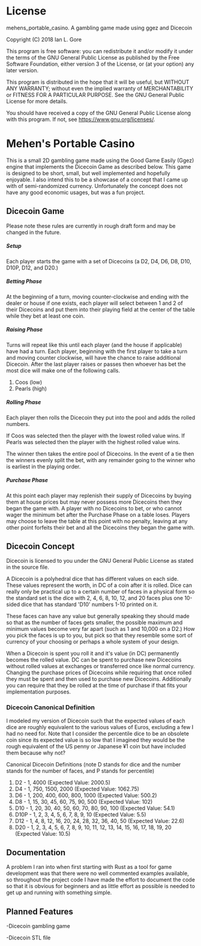 # License

mehens_portable_casino. A gambling game made using ggez and Dicecoin

Copyright (C) 2018  Ian L. Gore

This program is free software: you can redistribute it and/or modify
it under the terms of the GNU General Public License as published by
the Free Software Foundation, either version 3 of the License, or
(at your option) any later version.

This program is distributed in the hope that it will be useful,
but WITHOUT ANY WARRANTY; without even the implied warranty of
MERCHANTABILITY or FITNESS FOR A PARTICULAR PURPOSE.  See the
GNU General Public License for more details.

You should have received a copy of the GNU General Public License
along with this program.  If not, see <https://www.gnu.org/licenses/>.

# Mehen's Portable Casino

This is a small 2D gambling game made using the Good Game Easily (Ggez) engine that implements the Dicecoin Game as
described below. This game is designed to be short, small, but well implemented and hopefully enjoyable. 
I also intend this to be a showcase of a concept that I came up with of semi-randomized currency. 
Unfortunately the concept does not have any good economic usages, but was a fun project.

## Dicecoin Game

Please note these rules are currently in rough draft form and may be changed in the future.

##### Setup

Each player starts the game with a set of Dicecoins (a D2, D4, D6, D8, D10, D10P, D12, and D20.) 

##### Betting Phase

At the beginning of a turn, moving counter-clockwise and ending with the dealer or house if one exists, each player will
select between 1 and 2 of their Dicecoins and put them into their playing field at the center of the table while they
bet at least one coin.

##### Raising Phase

Turns will repeat like this until each player (and the house if applicable) have had a turn. Each player, beginning with
the first player to take a turn and moving counter clockwise, will have the chance to raise additional Dicecoin. After 
the last player raises or passes then whoever has bet the most dice will make one of the following calls.

1) Coos (low)
2) Pearls (high)

##### Rolling Phase

Each player then rolls the Dicecoin they put into the pool and adds the rolled numbers.

If Coos was selected then the player with the lowest rolled value wins.
If Pearls was selected then the player with the highest rolled value wins.

The winner then takes the entire pool of Dicecoins. In the event of a tie then the winners evenly split the bet, with any 
remainder going to the winner who is earliest in the playing order.

##### Purchase Phase

At this point each player may replenish their supply of Dicecoins by buying them at house prices but may never possess
more Dicecoins then they began the game with. A player with no Dicecoins to bet, or who cannot wager the minimum bet after
the Purchase Phase on a table loses. Players may choose to leave the table at this point with no penalty, leaving at any
other point forfeits their bet and all the Dicecoins they began the game with.

## Dicecoin Concept

Dicecoin is licensed to you under the GNU General Public License as stated in the source file.

A Dicecoin is a polyhedral dice that has different values on each side. These values represent the worth, in DC of a coin
after it is rolled. Dice can really only be practical up to a certain number of faces in a physical form so the standard
set is the dice with 2, 4, 6, 8, 10, 12, and 20 faces plus one 10-sided dice that has standard 'D10' numbers 1-10 printed
on it.

These faces can have any value but generally speaking they should made so that as the number of faces gets smaller, the
possible maximum and minimum values become very far apart (such as 1 and 10,000 on a D2.) How you pick the faces is up
to you, but pick so that they resemble some sort of currency of your choosing or perhaps a whole system of your design.

When a Dicecoin is spent you roll it and it's value (in DC) permanently becomes the rolled value. DC can be spent to purchase new 
Dicecoins without rolled values at exchanges or transferred once like normal currency. Changing the purchase prices of
Dicecoins while requiring that once rolled they must be spent and then used to purchase new Dicecoins. Additionally you
can require that they be rolled at the time of purchase if that fits your implementation purposes.

### Dicecoin Canonical Definition

I modeled my version of Dicecoin such that the expected values of each dice are roughly equivalent to the various
values of Euros, excluding a few I had no need for. Note that I consider the percentile dice to be an obsolete
coin since its expected value is so low that I imagined they would be the rough equivalent of the US penny or Japanese ¥1
coin but have included them because why not?

Canonical Dicecoin Definitions (note D stands for dice and the number stands for the number of faces, and P stands for percentile)
1) D2 - 1, 4000                                                                 (Expected Value: 2000.5)
2) D4 - 1, 750, 1500, 2000                                                      (Expected Value: 1062.75)
3) D6 - 1, 200, 400, 600, 800, 1000                                             (Expected Value: 500.2)
4) D8 - 1, 15, 30, 45, 60, 75, 90, 500                                          (Expected Value: 102)
5) D10 - 1, 20, 30, 40, 50, 60, 70, 80, 90, 100                                 (Expected Value: 54.1)
6) D10P - 1, 2, 3, 4, 5, 6, 7, 8, 9, 10                                         (Expected Value: 5.5)
7) D12 - 1, 4, 8, 12, 16, 20, 24, 28, 32, 36, 40, 50                            (Expected Value: 22.6)
8) D20 - 1, 2, 3, 4, 5, 6, 7, 8, 9, 10, 11, 12, 13, 14, 15, 16, 17, 18, 19, 20  (Expected Value: 10.5)

## Documentation

A problem I ran into when first starting with Rust as a tool for game development was that there were no well commented
examples available, so throughout the project code I have made the effort to document the code so that it is obvious for
beginners and as little effort as possible is needed to get up and running with something simple.

## Planned Features

-Dicecoin gambling game

-Dicecoin STL file

